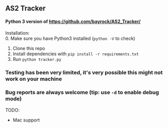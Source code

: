 ## AS2 Tracker
#### Python 3 version of https://github.com/bayrock/AS2_Tracker/

Installation:  
0. Make sure you have Python3 installed (`python -V` to check)  
1. Clone this repo  
2. Install dependencies with `pip install -r requirements.txt`  
3. Run `python tracker.py`  

### Testing has been very limited, it's very possible this might not work on your machine
### Bug reports are always welcome (tip: use `-d` to enable debug mode)

TODO:
- Mac support